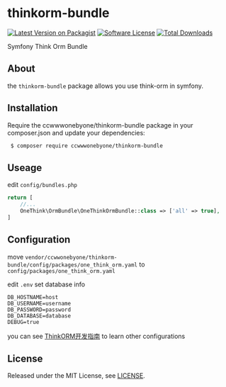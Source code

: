 # thinkorm-bundle
[![Latest Version on Packagist][ico-version]][link-packagist]
[![Software License][ico-license]](LICENSE.md)
[![Total Downloads][ico-downloads]][link-downloads]

Symfony Think Orm Bundle

## About
the ```thinkorm-bundle``` package allows you use think-orm in symfony.

## Installation

Require the ccwwwonebyone/thinkorm-bundle package in your composer.json and update your dependencies:
```sh
 $ composer require ccwwwonebyone/thinkorm-bundle
```

## Useage

edit ```config/bundles.php```
```php
return [
    //...
    OneThink\OrmBundle\OneThinkOrmBundle::class => ['all' => true],
]

```
## Configuration

move ```vendor/ccwwonebyone/thinkorm-bundle/config/packages/one_think_orm.yaml``` to ```config/packages/one_think_orm.yaml```

edit ```.env``` set database info
```env
DB_HOSTNAME=host
DB_USERNAME=username
DB_PASSWORD=password
DB_DATABASE=database
DEBUG=true
```
you can see [ThinkORM开发指南](https://www.kancloud.cn/manual/think-orm/1257998) to learn other configurations


## License

Released under the MIT License, see [LICENSE](LICENSE).

[ico-version]: https://img.shields.io/packagist/v/ccwwonebyone/thinkorm-bundle.svg?style=flat-square
[ico-license]: https://img.shields.io/badge/license-MIT-brightgreen.svg?style=flat-square
[ico-travis]: https://img.shields.io/travis/ccwwonebyone/thinkorm-bundle/master.svg?style=flat-square
[ico-scrutinizer]: https://img.shields.io/scrutinizer/coverage/g/ccwwonebyone/thinkorm-bundle.svg?style=flat-square
[ico-code-quality]: https://img.shields.io/scrutinizer/g/ccwwonebyone/thinkorm-bundle.svg?style=flat-square
[ico-downloads]: https://img.shields.io/packagist/dt/ccwwonebyone/thinkorm-bundle.svg?style=flat-square

[link-downloads]: https://packagist.org/packages/ccwwonebyone/thinkorm-bundle
[link-packagist]: https://packagist.org/packages/ccwwonebyone/thinkorm-bundle

